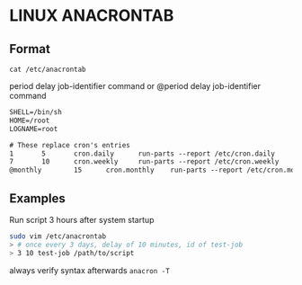 # LINUX ANACRONTAB

## Format
`cat /etc/anacrontab`

period delay job-identifier command
or
@period delay job-identifier command

```txt
SHELL=/bin/sh
HOME=/root
LOGNAME=root

# These replace cron's entries
1       5       cron.daily      run-parts --report /etc/cron.daily
7       10      cron.weekly     run-parts --report /etc/cron.weekly
@monthly        15      cron.monthly    run-parts --report /etc/cron.monthly
```

## Examples

Run script 3 hours after system startup
```bash
sudo vim /etc/anacrontab
> # once every 3 days, delay of 10 minutes, id of test-job
> 3 10 test-job /path/to/script
```

always verify syntax afterwards
`anacron -T`
